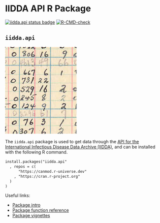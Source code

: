 # IIDDA API R Package

<!-- badges: start -->
[![iidda.api status badge](https://canmod.r-universe.dev/badges/iidda.api)](https://canmod.r-universe.dev/iidda.api)
[![R-CMD-check](https://github.com/stevencarlislewalker/iidda-tools/actions/workflows/R-CMD-check-iidda.api.yaml/badge.svg)](https://github.com/stevencarlislewalker/iidda-tools/actions/workflows/R-CMD-check-iidda.api.yaml)
<!-- badges: end -->

## `iidda.api`

![](man/figures/1939weeklyON.jpg)

The `iidda.api` package is used to get data through the [API for the International Infectious Disease Data Archive (IIDDA)](https://math.mcmaster.ca/iidda/api/docs), and can be installed with the following R command.

```
install.packages("iidda.api"
  , repos = c(
      "https://canmod.r-universe.dev"
    , "https://cran.r-project.org"
  )
)
```

Useful links:

* [Package intro](https://canmod.github.io/iidda-tools/iidda.api/reference/iidda.api-package)
* [Package function reference](https://canmod.github.io/iidda-tools/iidda.api/reference)
* [Package vignettes](https://canmod.github.io/iidda-tools/iidda.api/articles)
